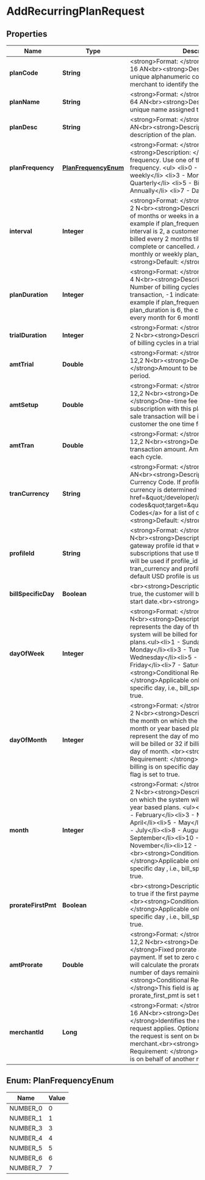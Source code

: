 
# AddRecurringPlanRequest

## Properties
Name | Type | Description | Notes
------------ | ------------- | ------------- | -------------
**planCode** | **String** | &lt;strong&gt;Format: &lt;/strong&gt;Variable length, up to 16 AN&lt;br&gt;&lt;strong&gt;Description: &lt;/strong&gt;A unique alphanumeric code provided by the merchant to identify the plan. | 
**planName** | **String** | &lt;strong&gt;Format: &lt;/strong&gt;Variable length, up to 64 AN&lt;br&gt;&lt;strong&gt;Description: &lt;/strong&gt;A unique name assigned to the plan.  | 
**planDesc** | **String** | &lt;strong&gt;Format: &lt;/strong&gt;Variable length AN&lt;br&gt;&lt;strong&gt;Description: &lt;/strong&gt;A short description of the plan. | 
**planFrequency** | [**PlanFrequencyEnum**](#PlanFrequencyEnum) | &lt;strong&gt;Format: &lt;/strong&gt;Fixed length 1 N&lt;br&gt;&lt;strong&gt;Description: &lt;/strong&gt; The billing frequency. Use one of the following codes for frequency. &lt;ul&gt;      &lt;li&gt;0 - Weekly&lt;/li&gt;      &lt;li&gt;1 - Bi-weekly&lt;/li&gt;      &lt;li&gt;3 - Monthly&lt;/li&gt;      &lt;li&gt;4 - Quarterly&lt;/li&gt;      &lt;li&gt;5 - Bi-annually&lt;/li&gt;      &lt;li&gt;6 - Annually&lt;/li&gt;      &lt;li&gt;7 - Daily&lt;/li&gt;   &lt;/ul&gt; | 
**interval** | **Integer** | &lt;strong&gt;Format: &lt;/strong&gt;Variable length, up to 2 N&lt;br&gt;&lt;strong&gt;Description: &lt;/strong&gt;Number of months or weeks in a subscription cycle. For example if plan_frequency is 3 (Monthly) and interval is 2, a customer using this plan will be billed every 2 months till the subscription is complete or cancelled. Applicable only for monthly or weekly plan_frequency. &lt;br&gt;&lt;strong&gt;Default: &lt;/strong&gt;1 |  [optional]
**planDuration** | **Integer** | &lt;strong&gt;Format: &lt;/strong&gt;Variable length, up to 4 N&lt;br&gt;&lt;strong&gt;Description: &lt;/strong&gt; Number of billing cycles in the recurring transaction, -1 indicates bill until cancelled. For example if plan_frequency is 3 (Monthly) and plan_duration is 6, the customer will be billed every month for 6 months. | 
**trialDuration** | **Integer** | &lt;strong&gt;Format: &lt;/strong&gt;Variable length, up to 2 N&lt;br&gt;&lt;strong&gt;Description: &lt;/strong&gt;Number of billing cycles in a trial period. |  [optional]
**amtTrial** | **Double** | &lt;strong&gt;Format: &lt;/strong&gt;Variable length, up to 12,2 N&lt;br&gt;&lt;strong&gt;Description: &lt;/strong&gt;Amount to be billed during the trial period. |  [optional]
**amtSetup** | **Double** | &lt;strong&gt;Format: &lt;/strong&gt;Variable length, up to 12,2 N&lt;br&gt;&lt;strong&gt;Description: &lt;/strong&gt;One-time fee amount. When adding a subscription with this plan, a payment gateway sale transaction will be initiated to charge the customer the one time fee. |  [optional]
**amtTran** | **Double** | &lt;strong&gt;Format: &lt;/strong&gt;Variable length, up to 12,2 N&lt;br&gt;&lt;strong&gt;Description: &lt;/strong&gt;Plan transaction amount. Amount that will be billed each cycle.  | 
**tranCurrency** | **String** | &lt;strong&gt;Format: &lt;/strong&gt;Fixed length, 3 AN&lt;br&gt;&lt;strong&gt;Description: &lt;/strong&gt;Numeric Currency Code. If profile_id is provided, the currency is determined from profile. Refer to &lt;a href&#x3D;\&quot;/developer/api/reference#country-codes\&quot;target&#x3D;\&quot;_blank\&quot;&gt;Country Codes&lt;/a&gt; for a list of currency codes.&lt;br&gt;&lt;strong&gt;Default: &lt;/strong&gt;840 |  [optional]
**profileId** | **String** | &lt;strong&gt;Format: &lt;/strong&gt;Fixed length, 20 N&lt;br&gt;&lt;strong&gt;Description: &lt;/strong&gt;Payment gateway profile id that will be used for subscriptions that use this plan. tran_currency will be used if profile_id is not provided. If both tran_currency and profile_id are not provided, default USD profile is used.  |  [optional]
**billSpecificDay** | **Boolean** | &lt;br&gt;&lt;strong&gt;Description: &lt;/strong&gt;If set to true, the customer will be billed on a specific start date.&lt;br&gt;&lt;strong&gt;Default: &lt;/strong&gt;false |  [optional]
**dayOfWeek** | **Integer** | &lt;strong&gt;Format: &lt;/strong&gt;Fixed length, 1 N&lt;br&gt;&lt;strong&gt;Description: &lt;/strong&gt;This field represents the day of the week on which the system will be billed for weekly or biweekly plans.&lt;ul&gt;&lt;li&gt;1 - Sunday&lt;/li&gt;&lt;li&gt;2 - Monday&lt;/li&gt;&lt;li&gt;3 - Tuesday&lt;/li&gt;&lt;li&gt;4 - Wednesday&lt;/li&gt;&lt;li&gt;5 - Thursday&lt;/li&gt;&lt;li&gt;6 - Friday&lt;/li&gt;&lt;li&gt;7 - Saturday&lt;/li&gt;&lt;/ul&gt;&lt;br&gt;&lt;strong&gt;Conditional Requirement: &lt;/strong&gt;Applicable only when billing is on specific day, i.e., bill_specific_day flag is set to true. |  [optional]
**dayOfMonth** | **Integer** | &lt;strong&gt;Format: &lt;/strong&gt;Variable length, up to 2 N&lt;br&gt;&lt;strong&gt;Description: &lt;/strong&gt;Day of the month on which the system will be billed for month or year based plans. Use 1-31 to represent the day of month when the customer will be billed or 32 if billing should be on the last day of month. &lt;br&gt;&lt;strong&gt;Conditional Requirement: &lt;/strong&gt;Applicable only when billing is on specific day, i.e., bill_specific_day flag is set to true. |  [optional]
**month** | **Integer** | &lt;strong&gt;Format: &lt;/strong&gt;Variable length, up to 2 N&lt;br&gt;&lt;strong&gt;Description: &lt;/strong&gt;Month on which the system will be billed for month or year based plans. &lt;ul&gt;&lt;li&gt;1 - January&lt;/li&gt;&lt;li&gt;2 - February&lt;/li&gt;&lt;li&gt;3 - March&lt;/li&gt;&lt;li&gt;4 - April&lt;/li&gt;&lt;li&gt;5 - May&lt;/li&gt;&lt;li&gt;6 - June&lt;/li&gt;&lt;li&gt;7 - July&lt;/li&gt;&lt;li&gt;8 - August&lt;/li&gt;&lt;li&gt;9 - September&lt;/li&gt;&lt;li&gt;10 - October&lt;/li&gt;&lt;li&gt;11 - November&lt;/li&gt;&lt;li&gt;12 - December&lt;/li&gt;&lt;/ul&gt;&lt;br&gt;&lt;strong&gt;Conditional Requirement: &lt;/strong&gt;Applicable only when billing is on specific day , i.e., bill_specific_day flag is set to true. |  [optional]
**prorateFirstPmt** | **Boolean** | &lt;br&gt;&lt;strong&gt;Description: &lt;/strong&gt;Set this flag to true if the first payment should be prorated. &lt;br&gt;&lt;strong&gt;Conditional Requirement: &lt;/strong&gt;Applicable only when billing is on specific day , i.e., bill_specific_day flag is set to true. |  [optional]
**amtProrate** | **Double** | &lt;strong&gt;Format: &lt;/strong&gt;Variable length, up to 12,2 N&lt;br&gt;&lt;strong&gt;Description: &lt;/strong&gt;Fixed prorate amount for first payment. If set to zero or undefined, the system will calculate the prorate amount based on the number of days remaining in the first cycle. &lt;br&gt;&lt;strong&gt;Conditional Requirement: &lt;/strong&gt;This field is applicable only if prorate_first_pmt is set to true.  |  [optional]
**merchantId** | **Long** | &lt;strong&gt;Format: &lt;/strong&gt;Variable length, up to 16 AN&lt;br&gt;&lt;strong&gt;Description: &lt;/strong&gt;Identifies the merchant to whom this request applies. Optional field, applicable only if the request is sent on behalf of another merchant.&lt;br&gt;&lt;strong&gt;Conditional Requirement: &lt;/strong&gt;Required if this request is on behalf of another merchant. |  [optional]


<a name="PlanFrequencyEnum"></a>
## Enum: PlanFrequencyEnum
Name | Value
---- | -----
NUMBER_0 | 0
NUMBER_1 | 1
NUMBER_3 | 3
NUMBER_4 | 4
NUMBER_5 | 5
NUMBER_6 | 6
NUMBER_7 | 7



